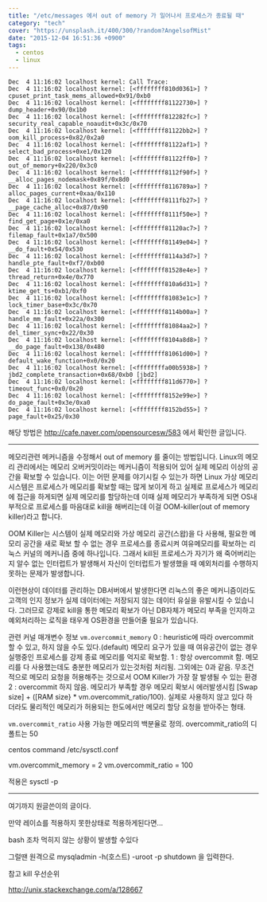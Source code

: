 ```yaml
---
title: "/etc/messages 에서 out of memory 가 일어나서 프로세스가 종료될 때"
category: "tech"
cover: "https://unsplash.it/400/300/?random?AngelsofMist"
date: "2015-12-04 16:51:36 +0900"
tags: 
  - centos
  - linux
---
```


```
Dec  4 11:16:02 localhost kernel: Call Trace:
Dec  4 11:16:02 localhost kernel: [<ffffffff810d0361>] ? cpuset_print_task_mems_allowed+0x91/0xb0
Dec  4 11:16:02 localhost kernel: [<ffffffff81122730>] ? dump_header+0x90/0x1b0
Dec  4 11:16:02 localhost kernel: [<ffffffff812282fc>] ? security_real_capable_noaudit+0x3c/0x70
Dec  4 11:16:02 localhost kernel: [<ffffffff81122bb2>] ? oom_kill_process+0x82/0x2a0
Dec  4 11:16:02 localhost kernel: [<ffffffff81122af1>] ? select_bad_process+0xe1/0x120
Dec  4 11:16:02 localhost kernel: [<ffffffff81122ff0>] ? out_of_memory+0x220/0x3c0
Dec  4 11:16:02 localhost kernel: [<ffffffff8112f90f>] ? __alloc_pages_nodemask+0x89f/0x8d0
Dec  4 11:16:02 localhost kernel: [<ffffffff8116789a>] ? alloc_pages_current+0xaa/0x110
Dec  4 11:16:02 localhost kernel: [<ffffffff8111fb27>] ? __page_cache_alloc+0x87/0x90
Dec  4 11:16:02 localhost kernel: [<ffffffff8111f50e>] ? find_get_page+0x1e/0xa0
Dec  4 11:16:02 localhost kernel: [<ffffffff81120ac7>] ? filemap_fault+0x1a7/0x500
Dec  4 11:16:02 localhost kernel: [<ffffffff81149e04>] ? __do_fault+0x54/0x530
Dec  4 11:16:02 localhost kernel: [<ffffffff8114a3d7>] ? handle_pte_fault+0xf7/0xb00
Dec  4 11:16:02 localhost kernel: [<ffffffff81528e4e>] ? thread_return+0x4e/0x770
Dec  4 11:16:02 localhost kernel: [<ffffffff810a6d31>] ? ktime_get_ts+0xb1/0xf0
Dec  4 11:16:02 localhost kernel: [<ffffffff81083e1c>] ? lock_timer_base+0x3c/0x70
Dec  4 11:16:02 localhost kernel: [<ffffffff8114b00a>] ? handle_mm_fault+0x22a/0x300
Dec  4 11:16:02 localhost kernel: [<ffffffff81084aa2>] ? del_timer_sync+0x22/0x30
Dec  4 11:16:02 localhost kernel: [<ffffffff8104a8d8>] ? __do_page_fault+0x138/0x480
Dec  4 11:16:02 localhost kernel: [<ffffffff81061d00>] ? default_wake_function+0x0/0x20
Dec  4 11:16:02 localhost kernel: [<ffffffffa00b5938>] ? jbd2_complete_transaction+0x68/0xb0 [jbd2]
Dec  4 11:16:02 localhost kernel: [<ffffffff811d6770>] ? timeout_func+0x0/0x20
Dec  4 11:16:02 localhost kernel: [<ffffffff8152e99e>] ? do_page_fault+0x3e/0xa0
Dec  4 11:16:02 localhost kernel: [<ffffffff8152bd55>] ? page_fault+0x25/0x30
```

해당 방법은 http://cafe.naver.com/opensourcesw/583 에서 확인한 글입니다.

----
메모리관련 메커니즘을 수정해서 out of memory 를 줄이는 방법입니다.
Linux의 메모리 관리에서는 메모리 오버커밋이라는 메커니즘이 적용되어 있어 실제 메모리 이상의 공간을 확보할 수 있습니다.
이는 어떤 문제를 야기시킬 수 있는가 하면 Linux 가상 메모리 시스템은 프로세스가 메모리를 확보할 때는 많게 보이게 하고 실제로 프로세스가 메모리에 접근을 하게되면 실제 메모리를 할당하는데 이때 실제 메모리가 부족하게 되면 OS내부적으로 프로세스를 마음대로 kill을 해버리는데 이걸  OOM-killer(out of memory killer)라고 합니다.

OOM Killer는 시스템이 실제 메모리와 가상 메모리 공간(스왑)을 다 사용해, 필요한 메모리 공간을 새로 확보 할 수 없는 경우 프로세스를 종료시켜 여유메모리를 확보하는 리눅스 커널의 메커니즘 중에 하나입니다.
그래서 kill된 프로세스가 자기가 왜 죽어버리는지 알수 없는 인터럽트가 발생해서 자신이 인터럽트가 발생했을 때 예외처리를 수행하지 못하는 문제가 발생합니다.

이런현상이 데이터를 관리하는 DB서버에서 발생한다면 리눅스의 좋은 메커니즘이라도 고객의 인지 정보가 실제 데이터에는 저장되지 않는 데이터 유실을 유발시킬 수 있습니다. 그러므로 강제로 kill을 통한 메모리 확보가 아닌 DB자체가 메모리 부족을 인지하고 예외처리하는 로직을 태우게 OS환경을 만들어줄 필요가 있습니다.

관련 커널 매개변수 정보
`vm.overcommit_memory`
0 : heuristic에 따라 overcommit 할 수 있고, 하지 않을 수도 있다.(default)
메모리 요구가 있을 때 여유공간이 없는 경우 실행중인 프로세스를 강제 종료 메모리를 억지로 확보함.
1 : 항상 overcommit 함. 메모리를 다 사용했는데도 충분한 메모리가 있는것처럼 처리됨. 그외에는 0과 같음.
무조건적으로 메모리 요청을 허용해주는 것으로서 OOM Killer가 가장 잘 발생될 수 있는 환경
2 : overcommit 하지 않음.
메모리가 부족할 경우 메모리 확보시 에러발생시킴 [Swap size] + ([RAM size} * vm.overcommit_ratio/100).
실제로 사용하지 않고 있다 하더라도 물리적인 메모리가 허용되는 한도에서만 메모리 할당 요청을 받아주는 형태.

`vm.overcommit_ratio`
사용 가능한 메모리의 백분율로 정의. overcommit_ratio의 디폴트는 50

centos command
/etc/sysctl.conf

vm.overcommit_memory = 2
vm.overcommit_ratio = 100

적용은 sysctl -p

----------

여기까지 원글쓴이의 글이다.

만약 레이쇼를 적용하지 못한상태로 적용하게된다면...

bash 조차 먹히지 않는 상황이 발생할 수있다

그럴땐 원격으로 mysqladmin -h(호스트) -uroot -p shutdown 을 입력한다.

참고 kill 우선순위

http://unix.stackexchange.com/a/128667
